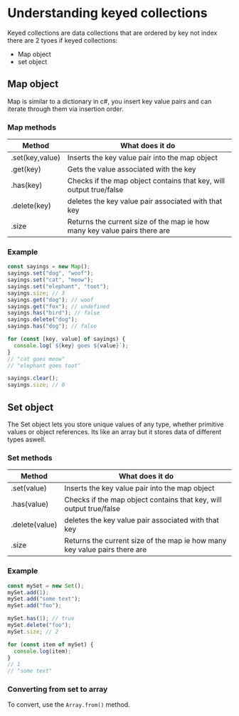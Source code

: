 # Understanding keyed collections
Keyed collections are data collections that are ordered by key not index
there are 2 tyoes if keyed collections:
- Map object
- set object

## Map object

Map is similar to a dictionary in c#, you insert key value pairs and can iterate through them via insertion order.

### Map methods

|Method|What does it do|
|---|---|
|.set(key,value)|Inserts the key value pair into the map object|
|.get(key)|Gets the value associated with the key|
|.has(key)|Checks if the map object contains that key, will output true/false|
|.delete(key)|deletes the key value pair associated with that key|
|.size|Returns the current size of the map ie how many key value pairs there are|

### Example

```js
const sayings = new Map();
sayings.set("dog", "woof");
sayings.set("cat", "meow");
sayings.set("elephant", "toot");
sayings.size; // 3
sayings.get("dog"); // woof
sayings.get("fox"); // undefined
sayings.has("bird"); // false
sayings.delete("dog");
sayings.has("dog"); // false

for (const [key, value] of sayings) {
  console.log(`${key} goes ${value}`);
}
// "cat goes meow"
// "elephant goes toot"

sayings.clear();
sayings.size; // 0

```
## Set object

The Set object lets you store unique values of any type, whether primitive values or object references. Its like an array but it stores data of different types aswell.

### Set methods
|Method|What does it do|
|---|---|
|.set(value)|Inserts the key value pair into the map object|
|.has(value)|Checks if the map object contains that key, will output true/false|
|.delete(value)|deletes the key value pair associated with that key|
|.size|Returns the current size of the map ie how many key value pairs there are|

### Example

```js
const mySet = new Set();
mySet.add(1);
mySet.add("some text");
mySet.add("foo");

mySet.has(1); // true
mySet.delete("foo");
mySet.size; // 2

for (const item of mySet) {
  console.log(item);
}
// 1
// "some text"

```
### Converting from set to array

To convert, use the `Array.from()` method.


